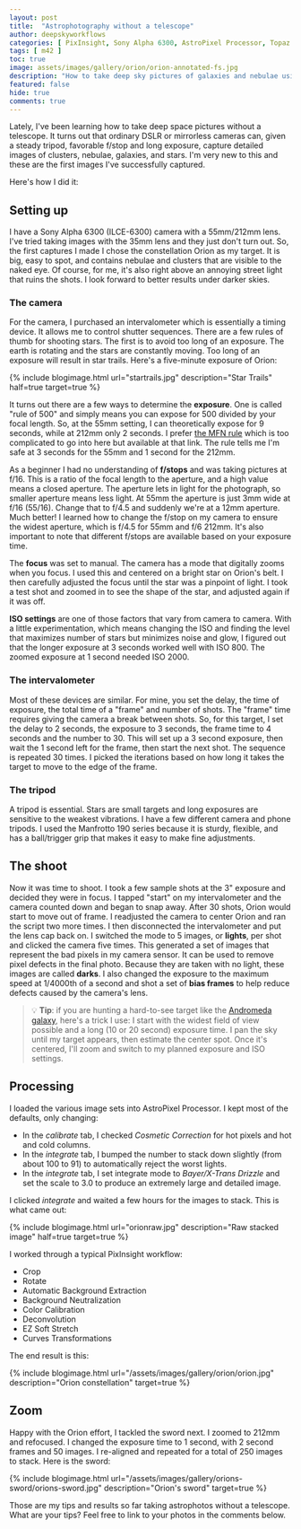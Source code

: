```yaml
---
layout: post
title:  "Astrophotography without a telescope"
author: deepskyworkflows
categories: [ PixInsight, Sony Alpha 6300, AstroPixel Processor, Topaz Labs, Camera-only astrophotography, Stacking ]
tags: [ m42 ]
toc: true
image: assets/images/gallery/orion/orion-annotated-fs.jpg
description: "How to take deep sky pictures of galaxies and nebulae using nothing but a camera and a tripod."
featured: false
hide: true
comments: true
---
```


Lately, I've been learning how to take deep space pictures without a telescope. It turns out that ordinary DSLR or mirrorless cameras can, given a steady tripod, favorable f/stop and long exposure, capture detailed images of clusters, nebulae, galaxies, and stars. I'm very new to this and these are the first images I've successfully captured. 

Here's how I did it:

## Setting up

I have a Sony Alpha 6300 (ILCE-6300) camera with a 55mm/212mm lens. I've tried taking images with the 35mm lens and they just don't turn out. So, the first captures I made I chose the constellation Orion as my target. It is big, easy to spot, and contains nebulae and clusters that are visible to the naked eye. Of course, for me, it's also right above an annoying street light that ruins the shots. I look forward to better results under darker skies.

### The camera

For the camera, I purchased an intervalometer which is essentially a timing device. It allows me to control shutter sequences. There are a few rules of thumb for shooting stars. The first is to avoid too long of an exposure. The earth is rotating and the stars are constantly moving. Too long of an exposure will result in star trails. Here's a five-minute exposure of Orion:

{% include blogimage.html url="startrails.jpg" description="Star Trails" half=true target=true %}

It turns out there are a few ways to determine the __exposure__. One is called "rule of 500" and simply means you can expose for 500 divided by your focal length. So, at the 55mm setting, I can theoretically expose for 9 seconds, while at 212mm only 2 seconds. I prefer [the MFN rule](https://sahavre-fr.translate.goog/wp/regle-npf-rule/?_x_tr_sl=fr&_x_tr_tl=en&_x_tr_hl=fr&_x_tr_pto=nui) which is too complicated to go into here but available at that link. The rule tells me I'm safe at 3 seconds for the 55mm and 1 second for the 212mm. 

As a beginner I had no understanding of __f/stops__ and was taking pictures at f/16. This is a ratio of the focal length to the aperture, and a high value means a closed aperture. The aperture lets in light for the photograph, so smaller aperture means less light. At 55mm the aperture is just 3mm wide at f/16 (55/16). Change that to f/4.5 and suddenly we're at a 12mm aperture. Much better! I learned how to change the f/stop on my camera to ensure the widest aperture, which is f/4.5 for 55mm and f/6 212mm. It's also important to note that different f/stops are available based on your exposure time.

The __focus__ was set to manual. The camera has a mode that digitally zooms when you focus. I used this and centered on a bright star on Orion's belt. I then carefully adjusted the focus until the star was a pinpoint of light. I took a test shot and zoomed in to see the shape of the star, and adjusted again if it was off. 

__ISO settings__ are one of those factors that vary from camera to camera. With a little experimentation, which means changing the ISO and finding the level that maximizes number of stars but minimizes noise and glow, I figured out that the longer exposure at 3 seconds worked well with ISO 800. The zoomed exposure at 1 second needed ISO 2000. 

### The intervalometer

Most of these devices are similar. For mine, you set the delay, the time of exposure, the total time of a "frame" and number of shots. The "frame" time requires giving the camera a break between shots. So, for this target, I set the delay to 2 seconds, the exposure to 3 seconds, the frame time to 4 seconds and the number to 30. This will set up a 3 second exposure, then wait the 1 second left for the frame, then start the next shot. The sequence is repeated 30 times. I picked the iterations based on how long it takes the target to move to the edge of the frame.

### The tripod

A tripod is essential. Stars are small targets and long exposures are sensitive to the weakest vibrations. I have a few different camera and phone tripods. I used the Manfrotto 190 series because it is sturdy, flexible, and has a ball/trigger grip that makes it easy to make fine adjustments.

## The shoot

Now it was time to shoot. I took a few sample shots at the 3" exposure and decided they were in focus. I tapped "start" on my intervalometer and the camera counted down and began to snap away. After 30 shots, Orion would start to move out of frame. I readjusted the camera to center Orion and ran the script two more times. I then disconnected the intervalometer and put the lens cap back on. I switched the mode to 5 images, or __lights__, per shot and clicked the camera five times. This generated a set of images that represent the bad pixels in my camera sensor. It can be used to remove pixel defects in the final photo. Because they are taken with no light, these images are called __darks__. I also changed the exposure to the maximum speed at 1/4000th of a second and shot a set of __bias frames__ to help reduce defects caused by the camera's lens. 

> 💡 __Tip__: if you are hunting a hard-to-see target like the [Andromeda galaxy](/gallery/#q-m31), here's a trick I use: I start with the widest field of view possible and a long (10 or 20 second) exposure time. I pan the sky until my target appears, then estimate the center spot. Once it's centered, I'll zoom and switch to my planned exposure and ISO settings.

## Processing

I loaded the various image sets into AstroPixel Processor. I kept most of the defaults, only changing:

- In the _calibrate_ tab, I checked _Cosmetic Correction_ for hot pixels and hot and cold columns.
- In the _integrate_ tab, I bumped the number to stack down slightly (from about 100 to 91) to automatically reject the worst lights.
- In the _integrate_ tab, I set integrate mode to _Bayer/X-Trans Drizzle_ and set the scale to 3.0 to produce an extremely large and detailed image.

I clicked _integrate_ and waited a few hours for the images to stack. This is what came out:

{% include blogimage.html url="orionraw.jpg" description="Raw stacked image" half=true target=true %}

I worked through a typical PixInsight workflow:

- Crop
- Rotate
- Automatic Background Extraction
- Background Neutralization
- Color Calibration
- Deconvolution
- EZ Soft Stretch
- Curves Transformations

The end result is this:

{% include blogimage.html url="/assets/images/gallery/orion/orion.jpg" description="Orion constellation" target=true %}

## Zoom

Happy with the Orion effort, I tackled the sword next. I zoomed to 212mm and refocused. I changed the exposure time to 1 second, with 2 second frames and 50 images. I re-aligned and repeated for a total of 250 images to stack. Here is the sword:

{% include blogimage.html url="/assets/images/gallery/orions-sword/orions-sword.jpg" description="Orion's sword" target=true %}

Those are my tips and results so far taking astrophotos without a telescope. What are your tips? Feel free to link to your photos in the comments below.
